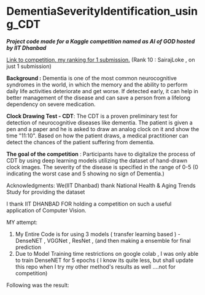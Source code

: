 
# DementiaSeverityIdentification_using_CDT

***Project code made for a Kaggle competition named  as AI of GOD hosted by IIT Dhanbad***

[Link to competition, my ranking for 1 submission.](https://www.kaggle.com/competitions/concetto22/leaderboard)   (Rank 10 : SairajLoke , on just 1 submission)

**Background :**
Dementia is one of the most common neurocognitive syndromes in the world, in which the memory and the ability to perform daily life activities deteriorate and get worse. If detected early, it can help in better management of the disease and can save a person from a lifelong dependency on severe medication.

**Clock Drawing Test - CDT**: The CDT is a proven preliminary test for detection of neurocognitive diseases like dementia. The patient is given a pen and a paper and he is asked to draw an analog clock on it and show the time "11:10". Based on how the patient draws, a medical practitioner can detect the chances of the patient suffering from dementia.

**The goal of the competition** : Participants have to digitalize the process of CDT by using deep learning models utilizing the dataset of hand-drawn clock images. The severity of the disease is specified in the range of 0-5 (0 indicating the worst case and 5 showing no sign of Dementia.)

Acknowledgments:
We(IIT Dhanbad) thank National Health & Aging Trends Study for providing the dataset

I thank IIT DHANBAD FOR holding a competition on such a useful application of Computer Vision.


MY attempt:

1. My Entire Code is for using 3 models ( transfer learning based )  - DenseNET , VGGNet , ResNet , (and then making a ensemble for final prediction
2. Due to Model Training time restrictions on google colab , I was only able to train DenseNET for 5 epochs ( I know its quite less, but shall update this repo when I try my other method's results as well ....not for competition)

Following was the result: 

